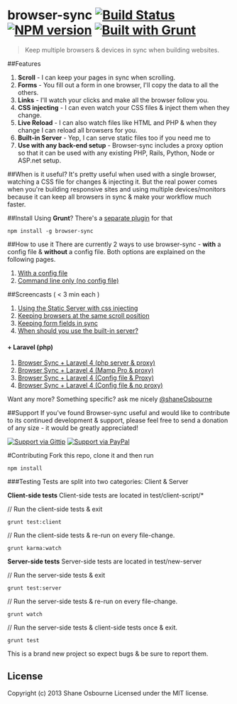 # browser-sync [![Build Status](https://travis-ci.org/shakyShane/browser-sync.png?branch=master)](https://travis-ci.org/shakyShane/browser-sync) [![NPM version](https://badge.fury.io/js/browser-sync.png)](http://badge.fury.io/js/browser-sync) [![Built with Grunt](https://cdn.gruntjs.com/builtwith.png)](http://gruntjs.com/)

> Keep multiple browsers & devices in sync when building websites.

##Features
1. **Scroll** - I can keep your pages in sync when scrolling.
2. **Forms** - You fill out a form in one browser, I'll copy the data to all the others.
3. **Links** - I'll watch your clicks and make all the browser follow you.
4. **CSS injecting** - I can even watch your CSS files & inject them when they change.
5. **Live Reload** - I can also watch files like HTML and PHP & when they change I can reload all browsers for you.
6. **Built-in Server** - Yep, I can serve static files too if you need me to
7. **Use with any back-end setup** - Browser-sync includes a proxy option so that it can be used with any existing PHP, Rails, Python, Node or ASP.net setup.

##When is it useful?
It's pretty useful when used with a single browser, watching a CSS file for changes & injecting it. But the real power comes when you're building responsive sites and using multiple devices/monitors because it can keep all browsers in sync & make your workflow much faster.

##Install
Using **Grunt**? There's a [separate plugin](https://github.com/shakyShane/grunt-browser-sync) for that

```
npm install -g browser-sync
```

##How to use it
There are currently 2 ways to use browser-sync - **with** a config file & **without** a config file. Both options are explained on the following pages.

1. [With a config file](https://github.com/shakyShane/browser-sync/wiki/Working-with-a-Config-File)
2. [Command line only (no config file)](https://github.com/shakyShane/browser-sync/wiki/Working-with-a-Config-File)


##Screencasts ( < 3 min each )
1. [Using the Static Server with css injecting](http://quick.as/klaqfq7e)
2. [Keeping browsers at the same scroll position](http://quick.as/rl9gfgxd)
3. [Keeping form fields in sync](http://quick.as/zr9ofory)
4. [When should you use the built-in server?](http://quick.as/adkjfk7r)


#### + Laravel (php)
1. [Browser Sync + Laravel 4 (php server & proxy)](http://quick.as/03yt7bw)
2. [Browser Sync + Laravel 4 (Mamp Pro & proxy)](http://quick.as/996hozw)
3. [Browser Sync + Laravel 4 (Config file & Proxy)](http://quick.as/70js4da)
4. [Browser Sync + Laravel 4 (Config file & no proxy)](http://quick.as/j3gtmdz)

Want any more? Something specific? ask me nicely [@shaneOsbourne](http://www.twitter.com/shaneOsbourne)

##Support
If you've found Browser-sync useful and would like to contribute to its continued development & support, please feel free to send a donation of any size - it would be greatly appreciated!

[![Support via Gittip](https://rawgithub.com/chris---/Donation-Badges/master/gittip.jpeg)](https://www.gittip.com/shakyshane)
[![Support via PayPal](https://rawgithub.com/chris---/Donation-Badges/master/paypal.jpeg)](https://www.paypal.com/cgi-bin/webscr?cmd=_donations&business=shakyshane%40gmail%2ecom&lc=US&item_name=browser%2dsync)


#Contributing
Fork this repo, clone it and then run

```
npm install
```
###Testing
Tests are split into two categories: Client & Server

**Client-side tests**
Client-side tests are located in test/client-script/*

// Run the client-side tests & exit
```
grunt test:client
```
// Run the client-side tests & re-run on every file-change.
```
grunt karma:watch
```
**Server-side tests**
Server-side tests are located in test/new-server

// Run the server-side tests & exit
```
grunt test:server
```
// Run the server-side tests & re-run on every file-change.
```
grunt watch
```
// Run the server-side tests & client-side tests once & exit.
```
grunt test
```

This is a brand new project so expect bugs & be sure to report them.

## License
Copyright (c) 2013 Shane Osbourne
Licensed under the MIT license.

